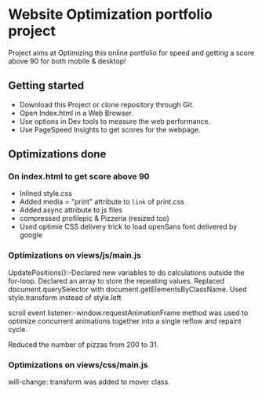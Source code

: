 # Website Optimization portfolio project

Project aims at Optimizing this online portfolio for speed and getting a score above 90 for both mobile & desktop!

## Getting started

* Download this Project or clone repository through Git.
* Open Index.html in a Web Browser.
* Use options in Dev tools to measure the web performance.
* Use PageSpeed Insights to get scores for the webpage.

## Optimizations done

### On index.html to get score above 90

* Inlined style.css
* Added media = "print" attribute to `link` of print.css
* Added async attribute to js files
* compressed profilepic & Pizzeria (resized too)
* Used optimie CSS delivery trick to load openSans font delivered by google

### Optimizations on views/js/main.js

 UpdatePositions():-Declared new variables to do calculations outside the for-loop. Declared an array to store the repeating values. Replaced document.querySelector with document.getElementsByClassName. Used style.transform instead of style.left

  scroll event listener:-window.requestAnimationFrame method was used to optimize concurrent animations together into a single reflow and repaint cycle.

  Reduced the number of pizzas from 200 to 31.

  ### Optimizations on views/css/main.js

  will-change: transform was added to mover class.
